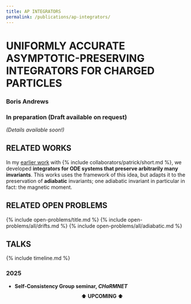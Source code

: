 ```yaml
---
title: AP INTEGRATORS
permalink: /publications/ap-integrators/
---
```


# UNIFORMLY ACCURATE ASYMPTOTIC-PRESERVING INTEGRATORS FOR CHARGED PARTICLES

### Boris Andrews

### In preparation (Draft available on request)

*(Details available soon!)*

## RELATED WORKS

In my [earlier work](/publications/sp-integrators/) with {% include collaborators/patrick/short.md %}, we developed **integrators for ODE systems that preserve arbitrarily many invariants**.
This works uses the framework of this idea, but adapts it to the preservation of **adiabatic** invariants;
one adiabatic invariant in particular in fact: the magnetic moment.

## RELATED OPEN PROBLEMS

{% include open-problems/title.md %}
{% include open-problems/all/drifts.md %}
{% include open-problems/all/adiabatic.md %}

## TALKS

{% include timeline.md %}

<div class="timeline">
  <div class="outer">
    <div class="card">
      <div class="info">
        <h3 class="title">2025</h3>
        <p><ul>
          <li><strong>Self-Consistency Group seminar, <em>CHaRMNET</em></strong></li>
          <div style="text-align: center; padding: 10px 0;"><strong>⬆️ UPCOMING ⬆️</strong></div>
        </ul></p>
      </div>
    </div>
  </div>
</div>

